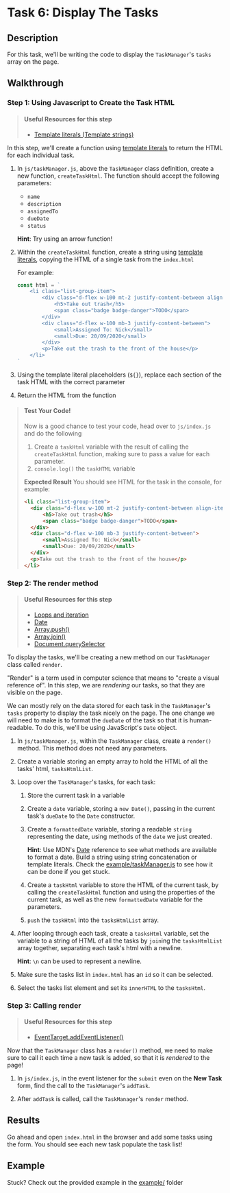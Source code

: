 # Task 6: Display The Tasks

## Description

For this task, we'll be writing the code to display the `TaskManager`'s `tasks` array on the page.

## Walkthrough

### Step 1: Using Javascript to Create the Task HTML

> #### Useful Resources for this step
> - [Template literals (Template strings)](https://developer.mozilla.org/en-US/docs/Web/JavaScript/Reference/Template_literals)

In this step, we'll create a function using [template literals](https://developer.mozilla.org/en-US/docs/Web/JavaScript/Reference/Template_literals) to return the HTML for each individual task.

1. In `js/taskManager.js`, above the `TaskManager` class definition, create a new function, `createTaskHtml`. The function should accept the following parameters:
    - `name`
    - `description`
    - `assignedTo`
    - `dueDate`
    - `status`

    **Hint**: Try using an arrow function!

2. Within the `createTaskHtml` function, create a string using [template literals](https://developer.mozilla.org/en-US/docs/Web/JavaScript/Reference/Template_literals), copying the HTML of a single task from the `index.html`

    For example:
    ```js
    const html = `
        <li class="list-group-item">
            <div class="d-flex w-100 mt-2 justify-content-between align-items-center">
                <h5>Take out trash</h5>
                <span class="badge badge-danger">TODO</span>
            </div>
            <div class="d-flex w-100 mb-3 justify-content-between">
                <small>Assigned To: Nick</small>
                <small>Due: 20/09/2020</small>
            </div>
            <p>Take out the trash to the front of the house</p>
        </li>
    `
    ```

3. Using the template literal placeholders (`${}`), replace each section of the task HTML with the correct parameter

4. Return the HTML from the function

> #### Test Your Code!
> Now is a good chance to test your code, head over to `js/index.js` and do the following
>
> 1. Create a `taskHtml` variable with the result of calling the `createTaskHtml` function, making sure to pass a value for each parameter.
> 2. `console.log()` the `taskHTML` variable
>
> **Expected Result**
> You should see HTML for the task in the console, for example:
>
> ```html
><li class="list-group-item">
>   <div class="d-flex w-100 mt-2 justify-content-between align-items-center">
>       <h5>Take out trash</h5>
>       <span class="badge badge-danger">TODO</span>
>   </div>
>   <div class="d-flex w-100 mb-3 justify-content-between">
>       <small>Assigned To: Nick</small>
>       <small>Due: 20/09/2020</small>
>   </div>
>   <p>Take out the trash to the front of the house</p>
></li>
> ```

### Step 2: The render method

> #### Useful Resources for this step
> - [Loops and iteration](https://developer.mozilla.org/en-US/docs/Web/JavaScript/Guide/Loops_and_iteration)
> - [Date](https://developer.mozilla.org/en-US/docs/Web/JavaScript/Reference/Global_Objects/Date)
> - [Array.push()](https://developer.mozilla.org/en-US/docs/Web/JavaScript/Reference/Global_Objects/Array/push)
> - [Array.join()](https://developer.mozilla.org/en-US/docs/Web/JavaScript/Reference/Global_Objects/Array/join)
> - [Document.querySelector](https://developer.mozilla.org/en-US/docs/Web/API/Document/querySelector)

To display the tasks, we'll be creating a new method on our `TaskManager` class called `render`.

"Render" is a term used in computer science that means to "create a visual reference of". In this step, we are _rendering_ our tasks, so that they are visible on the page.

We can mostly rely on the data stored for each task in the `TaskManager`'s `tasks` property to display the task nicely on the page. The one change we will need to make is to format the `dueDate` of the task so that it is human-readable. To do this, we'll be using JavaScript's `Date` object.

1. In `js/taskManager.js`, within the `TaskManager` class, create a `render()` method. This method does not need any parameters.

2. Create a variable storing an empty array to hold the HTML of all the tasks' html, `tasksHtmlList`.

3. Loop over the `TaskManager`'s tasks, for each task:

    1. Store the current task in a variable

    2. Create a `date` variable, storing a `new Date()`, passing in the current task's `dueDate` to the `Date` constructor.

    3. Create a `formattedDate` variable, storing a readable `string` representing the date, using methods of the `date` we just created. 

        **Hint**: Use MDN's [Date](https://developer.mozilla.org/en-US/docs/Web/JavaScript/Reference/Global_Objects/Date) reference to see what methods are available to format a date. Build a string using string concatenation or template literals. Check the [example/taskManager.js](example/taskManager.js) to see how it can be done if you get stuck.
    
    4. Create a `taskHtml` variable to store the HTML of the current task, by calling the `createTaskHtml` function and using the properties of the current task, as well as the new `formattedDate` variable for the parameters.

    5. `push` the `taskHtml` into the `tasksHtmlList` array.

4. After looping through each task, create a `tasksHtml` variable, set the variable to a string of HTML of all the tasks by `join`ing the `tasksHtmlList` array together, separating each task's html with a newline.

    **Hint**: `\n` can be used to represent a newline.

5. Make sure the tasks list in `index.html` has an `id` so it can be selected.

6. Select the tasks list element and set its `innerHTML` to the `tasksHtml`.

### Step 3: Calling render

> #### Useful Resources for this step
> - [EventTarget.addEventListener()](https://developer.mozilla.org/en-US/docs/Web/API/EventTarget/addEventListener)

Now that the `TaskManager` class has a `render()` method, we need to make sure to call it each time a new task is added, so that it is _rendered_ to the page!

1. In `js/index.js`, in the event listener for the `submit` even on the **New Task** form, find the call to the `TaskManager`'s `addTask`.

2. After `addTask` is called, call the `TaskManager`'s `render` method.

## Results

Go ahead and open `index.html` in the browser and add some tasks using the form. You should see each new task populate the task list!

## Example

Stuck? Check out the provided example in the [example/](example/) folder








